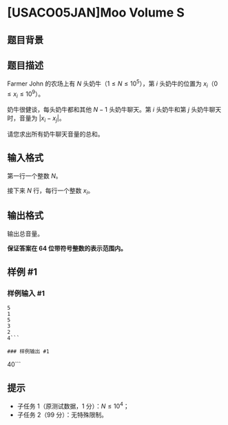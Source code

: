 # [USACO05JAN]Moo Volume S

## 题目背景



## 题目描述

Farmer John 的农场上有 $N$ 头奶牛（$1 \leq N \leq 10^5$），第 $i$ 头奶牛的位置为 $x_i$（$0 \leq x_i \leq 10^9$）。

奶牛很健谈，每头奶牛都和其他 $N-1$ 头奶牛聊天。第 $i$ 头奶牛和第 $j$ 头奶牛聊天时，音量为 $|x_i-x_j|$。

请您求出所有奶牛聊天音量的总和。

## 输入格式

第一行一个整数 $N$。

接下来 $N$ 行，每行一个整数 $x_i$。

## 输出格式

输出总音量。

**保证答案在 64 位带符号整数的表示范围内。**

## 样例 #1

### 样例输入 #1
```
5
1
5
3
2
4```

### 样例输出 #1

```
40```

## 提示

- 子任务 1（原测试数据，1 分）：$N \leq 10^4$；
- 子任务 2（99 分）：无特殊限制。
